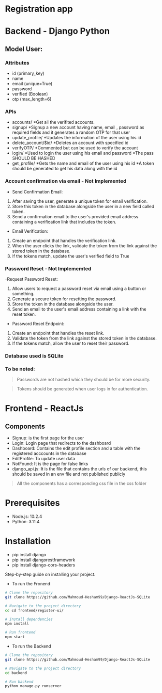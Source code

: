 # Registration app

# Backend - Django Python

## Model User:

### Attributes
-   id (primary_key)
-   name 
-   email (unique=True)
-   password
-   verified (Boolean)
-   otp (max_length=6)

### APIs

- accounts/ *Get all the verifited accounts.
- signup/ *Signup a new account having name, email , password as required fields and it generates a random OTP for that user
- update_profile/ *Updates the information of the user using his id
- delete_account/$id/ *Deletes an account with specified id
- verifyOTP/ *Commented but can be used to verify the account
- login/ *Used to login the user using his email and password *The pass SHOULD BE HASHED
- get_profile/ *Gets the name and email of the user using his id *A token should be generated to get his data along with the id

### Account confirmation via email - Not Implemented
- Send Confirmation Email:
1. After saving the user, generate a unique token for email verification.
2. Store this token in the database alongside the user in a new field called token.
3. Send a confirmation email to the user's provided email address containing a verification link that includes the token.

- Email Verification:
1. Create an endpoint that handles the verification link.
2. When the user clicks the link, validate the token from the link against the stored token in the database.
3. If the tokens match, update the user's verified field to True

### Password Reset - Not Implememted
-Request Password Reset:
1. Allow users to request a password reset via email using a button or something.
2. Generate a secure token for resetting the password.
3. Store the token in the database alongside the user.
3. Send an email to the user's email address containing a link with the reset token.

- Password Reset Endpoint:
1. Create an endpoint that handles the reset link.
2. Validate the token from the link against the stored token in the database.
3. If the tokens match, allow the user to reset their password.

### Database used is SQLite

### To be noted: 
> Passwords are not hashed which they should be for more security. 

> Tokens should be generated when user logs in for authentication.



# Frontend - ReactJs

## Components
- Signup: is the first page for the user
- Login: Login page that redirects to the dashboard
- Dashboard: Contains the edit profile section and a table with the registered acccounts in the database
- EditProfile: To update user data
- NotFound: It is the page for false links
- django_api.js: It is the file that contains the urls of our backend, this should be saved in an env file and not published publicly

> All the components has a corresponding css file in the css folder 



# Prerequisites
- Node.js: 10.2.4
- Python: 3.11.4

# Installation

- pip install django
- pip install djangorestframework
- pip install django-cors-headers


Step-by-step guide on installing your project.

- To run the Fronend
```bash
# Clone the repository
git clone https://github.com/Mahmoud-Hesham99/Django-ReactJs-SQLite

# Navigate to the project directory
cd cd frontend/register-ui/

# Install dependencies
npm install

# Run frontend
npm start 
```

- To run the Backend
```bash
# Clone the repository
git clone https://github.com/Mahmoud-Hesham99/Django-ReactJs-SQLite

# Navigate to the project directory
cd backend

# Run backend
python manage.py runserver
```